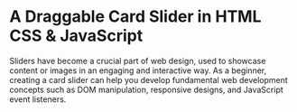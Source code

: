 <h1>A Draggable Card Slider in HTML CSS & JavaScript</h1>

Sliders have become a crucial part of web design, used to showcase content or images in an engaging and interactive way. As a beginner, creating a card slider can help you develop fundamental web development concepts such as DOM manipulation, responsive designs, and JavaScript event listeners.
